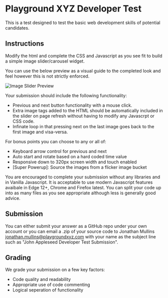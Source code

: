# Playground XYZ Developer Test

This is a test designed to test the basic web development skills of potential candidates.

## Instructions

Modify the html and complete the CSS and Javascript as you see fit to build a simple image slider/carousel widget.

You can use the below preview as a visual guide to the completed look and feel however this is not strictly enforced.

![Image Slider Preview](https://github.com/playground-xyz/developer-test/raw/master/slider-preview.png "Image Slider Preview")

Your submission should include the following functionality:
- Previous and next button functionality with a mouse click.
- Extra image tags added to the HTML should be automatically included in the slider on page refresh without having to modify any Javascrpt or CSS code.
- Infinate loop in that pressing next on the last image goes back to the first image and visa-versa.

For bonus points you can choose to any or all of:
- Keyboard arrow control for previous and next
- Auto start and rotate based on a hard coded time value
- Responsive down to 320px screen width and touch enabled
- [Super Powerup]: Source the images from a flicker image bucket

You are encouraged to complete your submission without any libraries and in Vanilla Javascript. It is acceptable to use modern Javascript features avaibale in Edge 12+, Chrome and Firefox latest. You can split your code up into as many files as you see appropriate although less is generally good advice.

## Submission

You can either submit your answer as a GitHub repo under your own account or you can email a .zip
of your source code to Jonathan Mullins <jonathan.mullins@playgroundxyz.com> with your name as the
subject line such as "John Appleseed Developer Test Submission".

## Grading

We grade your submission on a few key factors:

- Code quality and readability
- Appropriate use of code commenting
- Logical seperation of functionality